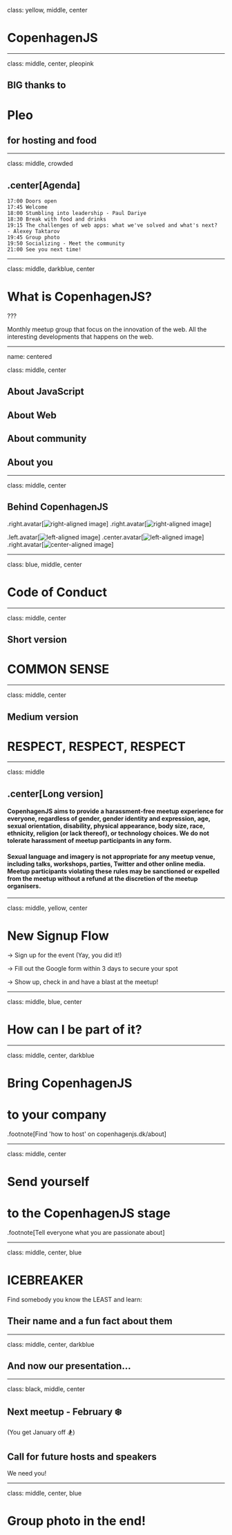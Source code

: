 class: yellow, middle, center

# CopenhagenJS

---

class: middle, center, pleopink

## BIG thanks to

# Pleo

## for hosting and food

---


class: middle, crowded

## .center[Agenda]

```
17:00 Doors open
17:45 Welcome
18:00 Stumbling into leadership - Paul Dariye
18:30 Break with food and drinks
19:15 The challenges of web apps: what we've solved and what's next?
- Alexey Taktarov
19:45 Group photo
19:50 Socializing - Meet the community
21:00 See you next time!
```

---

class: middle, darkblue, center

# What is CopenhagenJS?

???

Monthly meetup group that focus on the innovation of the web. All the interesting
developments that happens on the web.

---

name: centered

class: middle, center

## About JavaScript

## About Web

## About community

## About you

---

class: middle, center

## Behind CopenhagenJS

.right.avatar[![right-aligned image](you.png)]
.right.avatar[![right-aligned image](islam.jpg)]

.left.avatar[![left-aligned image](zoey.png)]
.center.avatar[![left-aligned image](jonathan.png)]
.right.avatar[![center-aligned image](svetlana.jpg)]

---

class: blue, middle, center

# Code of Conduct

---

class: middle, center

## Short version

# COMMON SENSE

---

class: middle, center

## Medium version

# RESPECT, RESPECT, RESPECT

---

class: middle

## .center[Long version]

#### CopenhagenJS aims to provide a harassment-free meetup experience for everyone, regardless of gender, gender identity and expression, age, sexual orientation, disability, physical appearance, body size, race, ethnicity, religion (or lack thereof), or technology choices. We do not tolerate harassment of meetup participants in any form.

#### Sexual language and imagery is not appropriate for any meetup venue, including talks, workshops, parties, Twitter and other online media. Meetup participants violating these rules may be sanctioned or expelled from the meetup without a refund at the discretion of the meetup organisers.

---

class: middle, yellow, center

# New Signup Flow

-> Sign up for the event (Yay, you did it!)

-> Fill out the Google form within 3 days to secure your spot

-> Show up, check in and have a blast at the meetup!

---

class: middle, blue, center

# How can I be part of it?

---

class: middle, center, darkblue

# Bring CopenhagenJS

# to your company

.footnote[Find 'how to host' on copenhagenjs.dk/about]

---

class: middle, center

# Send yourself

# to the CopenhagenJS stage

.footnote[Tell everyone what you are passionate about]

---

class: middle, center, blue

# ICEBREAKER

Find somebody you know the LEAST and learn:

## Their name and a fun fact about them

---

class: middle, center, darkblue

## And now our presentation...

---

class: black, middle, center

## Next meetup - February ❄️

(You get January off 🏂)

## Call for future hosts and speakers

We need you!

---

class: middle, center, blue

# Group photo in the end!

